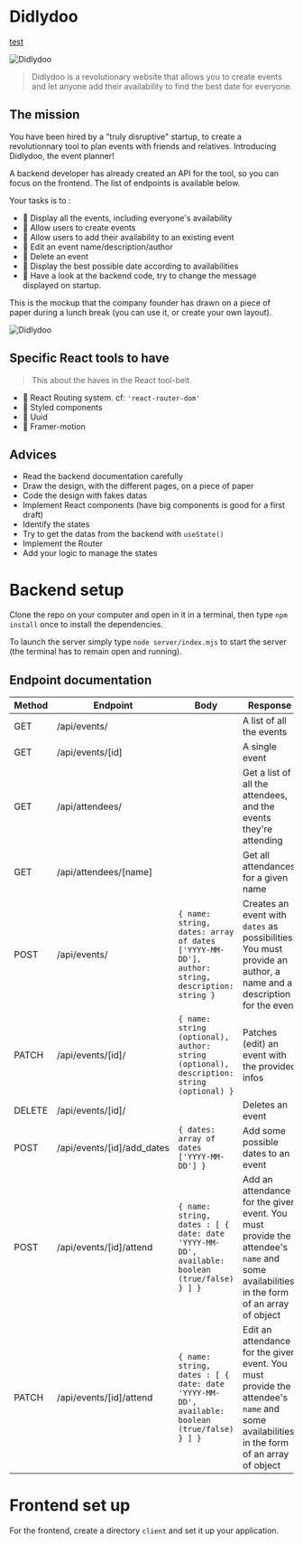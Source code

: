 # Didlydoo

[test](https://transcendent-toffee-44d799.netlify.app/)

![Didlydoo](logo.png)

> Didlydoo is a revolutionary website that allows you to create events and let anyone add their availability to find the best date for everyone.

## The mission

You have been hired by a "truly disruptive" startup, to create a revolutionnary tool to plan events with friends and relatives. Introducing Didlydoo, the event planner!

A backend developer has already created an API for the tool, so you can focus on the frontend. The list of endpoints is available below.

Your tasks is to :

- 🌱 Display all the events, including everyone's availability
- 🌱 Allow users to create events
- 🌱 Allow users to add their availability to an existing event
- 🌱 Edit an event name/description/author
- 🌱 Delete an event
- 🌼 Display the best possible date according to availabilities
- 🌼 Have a look at the backend code, try to change the message displayed on startup.

This is the mockup that the company founder has drawn on a piece of paper during a lunch break (you can use it, or create your own layout).

![Didlydoo](./didlydoo.svg)

## Specific React tools to have

> This about the haves in the React tool-belt.

- 🌱 React Routing system. cf: `'react-router-dom'`
- 🌱 Styled components
- 🌱 Uuid
- 🌼 Framer-motion

## Advices
- Read the backend documentation carefully
- Draw the design, with the different pages, on a piece of paper
- Code the design with fakes datas
- Implement React components (have big components is good for a first draft)
- Identify the states
- Try to get the datas from the backend with `useState()`
- Implement the Router
- Add your logic to manage the states

# Backend setup

Clone the repo on your computer and open in it in a terminal, then type `npm install` once to install the dependencies.

To launch the server simply type `node server/index.mjs` to start the server (the terminal has to remain open and running).

## Endpoint documentation

| Method | Endpoint                   | Body                                                                                          | Response                                                                                                                                  |
| ------ | -------------------------- | --------------------------------------------------------------------------------------------- | ----------------------------------------------------------------------------------------------------------------------------------------- |
| GET    | /api/events/               |                                                                                               | A list of all the events                                                                                                                  |
| GET    | /api/events/[id]           |                                                                                               | A single event                                                                                                                            |
| GET    | /api/attendees/            |                                                                                               | Get a list of all the attendees, and the events they're attending                                                                         |
| GET    | /api/attendees/[name]      |                                                                                               | Get all attendances for a given name                                                                                                      |
| POST   | /api/events/               | `{ name: string, dates: array of dates ['YYYY-MM-DD'], author: string, description: string }` | Creates an event with `dates` as possibilities. You must provide an author, a name and a description for the event                        |
| PATCH  | /api/events/[id]/          | `{ name: string (optional), author: string (optional), description: string (optional) }`      | Patches (edit) an event with the provided infos                                                                                           |
| DELETE | /api/events/[id]/          |                                                                                               | Deletes an event                                                                                                                          |
| POST   | /api/events/[id]/add_dates | `{ dates: array of dates ['YYYY-MM-DD'] }`                                                    | Add some possible dates to an event                                                                                                       |
| POST   | /api/events/[id]/attend    | `{ name: string, dates : [ { date: date 'YYYY-MM-DD', available: boolean (true/false) } ] }`  | Add an attendance for the given event. You must provide the attendee's `name` and some availabilities, in the form of an array of object  |
| PATCH  | /api/events/[id]/attend    | `{ name: string, dates : [ { date: date 'YYYY-MM-DD', available: boolean (true/false) } ] }`  | Edit an attendance for the given event. You must provide the attendee's `name` and some availabilities, in the form of an array of object |


# Frontend set up

For the frontend, create a directory `client` and set it up your application. 
